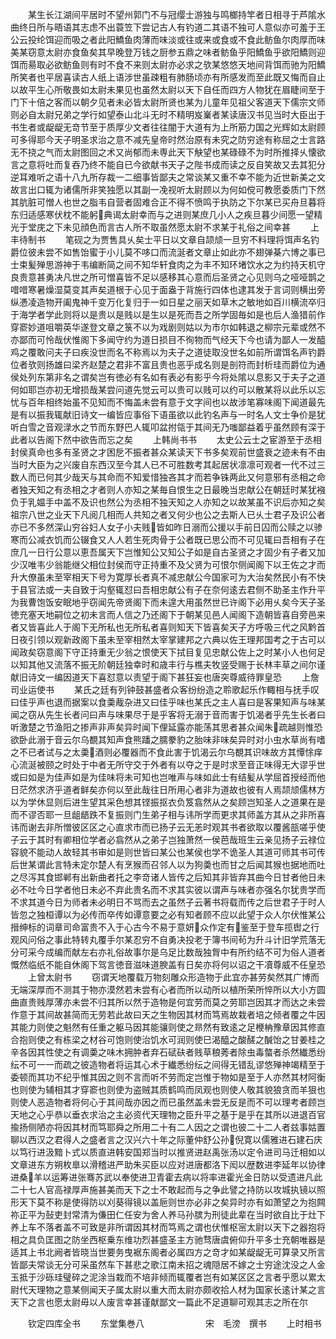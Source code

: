 <!-- { "loadSidebar": true } -->
　　某生长江湖间平居时不望州郭门不与冠缨士游独与鸣榔持竿者日相寻于芦隂水曲终日所与晤语其志虑不出蓑笠下尝记古人有钓道二其语不独可人意似亦可羞于王公云投纶饵迎而吸之者此阳鱎鱼肉薄而味淡或往或来或食或不食此鲂鱼尔肉厚而味美某窃意太尉亦食鱼矣其早晚登万钱之厨参五鼎之味者鲂鱼乎阳鱎鱼乎欲阳鱎则迎饵而昜取必欲鲂鱼则有时不食不来则太尉亦必求之欤某悠悠天地间背饵而驰为阳鱎所笑者也平居喜读古人纸上语涉世虽疎粗有肺肠顷亦有所感发而至此既又悔而自止以故平生心所敬畏如太尉未果见也虽然太尉以天下自任而四方人物犹在眉睫间至于门下十倍之客而以朝夕见者未必皆太尉所贤也某为儿童年见祖父客道天下儒宗文师则必自太尉兄弟之学行如望泰山北斗无时不精明岌嶪者某读唐汉书见当时大臣出于书生者或龊龊无竒节至于质厚少文者往往闇于大道有为上所筋力国之光辉如太尉顾可多得耶今天子明圣求治之意不减先皇帝时然治原有未究之防穷途有称屈之士言路无不挠之气而太尉图回之术又尚郁而未専此天下觖望也某碌碌不为时所推择乆懐欲言之意将吐而复吞乃终不能自已今欲献书天子之陛书成而读之反自笑故又去其犯分逆耳难听之语十八九所存裁一二细事皆鄙夫之常谈某又重不幸不能为近世新美之文故言出口辄为诸儒所非笑独愿以其副一凂视听太尉顾以为何如傥可教愿委质门下然其肮脏可憎人也世之脂韦自营者固难合正不得不愤鸣于执防之下尔某已买舟旦暮将东归适感寒伏枕不能躬典谒太尉幸而与之进则某庶几小人之疾旦暮少间愿一望精光于堂庑之下未见顔色而言古人所不取虽然愿太尉不求某于礼俗之间幸甚
　　上丰待制书
　　笔砚之为贾售具乆矣士平日以文章自颉颃一旦穷不料理将饵声名钓爵位彼未尝不如售饴蜜于小儿莫不哆口而流涎者文章止如此亦不翅弹棊六博之事已士束髪殚思游神于韦编断简之间不知华轩食肉之为丰不知环堵饮水之为约持天机守良贵意甚勇决凡世之所可憎喜皆不足以感移其心意而后圣贤之心见则乌之哑哑鹊之唶唶寒暑燥湿莫变其声矣道根于心见于面盎于背施行四体也逮其发于言词则横出旁纵慿凌造物开阖鬼神千变万化复归于一如日星之丽天如草木之敏地如百川横流卒归于海学者学此则将以是贵以是贱以是生以是死而吾之所学固毎如是也后人渔猎前作穿窬妙道咀嚼英华遂登文章之箓不以为戏剧则姑以为市尔如韩退之柳宗元辈或然不亦鄙而可怜哉伏惟阁下多闻守约为道日损目不徇物而气经天下今也请为鄙人一发醯鸡之覆敢问夫子曰疾没世而名不称焉以为夫子之道徒取没世名如前所谓饵名声钓爵位者欤则扬雄曰梁齐赵楚之君非不富且贵也恶乎成名则是剖符而封析珪而爵位为通侯处列东第非名之谓矣岂有徳必有名如有表必有影乎今将处隂以息影又于夫子之道何如耶岂亦初无增损哉某尝问道先觉云可以贵可以贱可以约可以散某将以此乐以忘忧与百年相终始虽不见知而不悔盖未尝有意于文字间也以故涉笔寡味阁下闻道最先是有以振我辄献旧诗文一编皆应事俗下语虽欲以此钓名声与一时名人文士争价是犹听白雪之音观渌水之节而东野巴人辄叩盆拊瓴于其间无乃嗤鄙益着乎虽然顾有深于此者以告阁下然中欲告而忘之矣
　　上韩尚书书
　　太史公云士之宦游至于丞相封侯真命也多有圣贤之才困戹不振者甚众某读天下书多矣观前世盛衰之迹未有不由当时大臣为之兴废自东西汉至今其人已不可胜数考其起居状凛凛可观者一代不过三数人而已何其少哉天与其命而不知爱惜独吝其才而若争铢两此又何意邪有丞相之命者独天知之有丞相之才者则人亦知之某毎自恨生之日最晚当忠献公在朝廷时某犹襁负于乳媪手中盖不及识也然公为丞相不独天知之人亦知之以故某虽不识后亦知之矣祖宗八世之业天下凡阅几相而人共知之者又何少也公之去斯人已乆士君子及识公者亦已不多然深山穷谷妇人女子小夫贱皆如昨日溺而公援以手前日囚而公赎之以骖寒而公减衣饥而公辍食又人人若生死肉骨于公者既已思公而不可见辄曰吾相有子在庶几一日行公意以恵吾属天下岂惟知公又知公子如是自古圣贤之才固少有子者又加少汉唯韦少翁能继父相位封侯而守正持重不及父贤为可恨尔侧闻阁下以王佐之才而升大僚虽未至宰相天下号为寛厚长者真不减忠献公今国家可为大治矣然民小有不快于县官法或一夫自致于沟壑辄怼曰吾相忠献公有子在奈何逺去君侧不助圣主作升平为我曹饱饭安眠地乎窃闻先帝贤阁下而未遑大用虽然世已许阁下必用乆矣今天子圣徳充塞天地嗣位之初未言而人信之乃还阁下于朝某见邑人闻阁下造朝皆喜自旁邑来者又皆喜此人于阁下无所私也无所私者喜则知天下皆喜矣天子方呼吸三代之风黔首日夜引领以观新政阁下虽未至宰相然太宰掌建邦之六典以佐王理邦国考之于古可以闻政矣窃意阁下守正持重无少翁之恨使天下拭目复见忠献公佐上之时某小人也何足以知其他又流落不振无阶朝廷独幸时和歳丰行与樵夫牧竖受赐于长林丰草之间尔谨献旧诗文一编因道天下喜怼意以责望于阁下甚狂妄也唐突尊威待罪皇恐
　　上詹司业运使书
　　某氏之廷有列钟鼓甚盛者众客纷纷造之聆歌起乐作輙相与抚手叹曰佳乎声也退而据案以食羮胾杂进又曰佳乎味也某氏之主人喜曰是客果知声与味某闻之窃从先生长者问曰声与味果尽于是乎客将无溺于音而害于饥渴者乎先生长者曰听激楚之节渔阳之掺声非声矣异时闻下俚延露亦能荡其思者甚众闻朱疏越则惟恐欲卧此溺于音云尔乌覩其知声食熊蹯之臑豢豹之胎味非味矣异时对小虫水草尚有嗜之不已者试与之太羮酒则必覆器而不食此害于饥渴云尔乌覩其识味故方其憛悇痒心流涎被颐之时处于中者无所守交于外者有以夺之于是时求至音正味得无大谬乎世或曰如是为佳声如是为佳味将未可知也岂唯声与味如此士有结髪从学屈首授经而他日茫然求济乎道者鲜矣亦何以至此哉往日所用心者非为道故也彼有人焉颉颃儒林方以为学休显则后进生望其采色想其铿振抠衣负笈翕然从之矣顾岂知圣人之道果在是而不谬否耶一旦龃龉跌不复振则门生弟子相与讳所学而更求其师盖方其从之非所喜讳而谢去非所憎彼区区之心直求市而已扬子云无恙时观其书者欲取以覆酱瓿嗟乎使子云于其时有卿相位学者必翕然从之弟子岂独萧然一侯芭哉班生云亲见扬子云禄位容貌不能动人故轻其书审如是则世皆曰某公也某侯也学不诡圣人其道可师其书可传后世某谓此言特未定尔楚人有烹猴而召邻人以为狗羮也而甘之后闻其猴也据地而吐之尽泻其食邯郸有出新曲者托之李竒诸人皆传之后知其非皆弃其曲今日甘者他日未必不吐今日学者他日未必不弃此贵名而不求其实彼以谓声与味者亦强名尔犹贵学而不求其道今日为师者未必明日不骂而去之虽然子云著书将载而传之后世君子于时人皆忽之独桓谭以为必传而卒传如谭意要之必有知者顾不应以此望于众人尔伏惟某公搢绅标的词章司命富贵不入于心古今不易于意妍众作定有鉴至于登车揽辔之行观风问俗之事此特转丸覆手尔某忍穷不自勇决投老于簿书间茍为升斗计旧学荒落无分可采今成编而献左右亦礼俗故事尔是乌足比数哉独胷中有所约结不可为俗人道者慨然临纸不能自休阁下驾言徳音滋味道腴盖有日矣亦将何以诏之干凟尊威不任皇恐
　　上曾太尉书
　　窃谓天地覆载万物刻雕众形造物于此宜亦甚劳矣然其广博而无端深厚而不测其于物亦漠然若未尝有心者而所以动所以植所荣所悴所以大小方圆曲直贵贱厚薄亦未尝不归其所以然于造物是何宜劳而莫之劳耶岂因其才而达之未尝作意于其间故甚简而无劳若此故曰天之生物因其材而笃焉故栽者培之倾者覆之牛因其能力则使之魁然有任重之躯马因其能骧则使之昻然有致逺之足楩柟豫章因其修直合抱则使之有栋梁之材谷可饱则使治饥水可润则使巳渴醯之酸醝之醎饴之甘姜桂之辛各因其性使之有调羮之味木拥肿者弃石碔砆者贱草稂莠者除虫毒螫者杀然纎悉纷纭不可一一而疏之彼造物者将运其心术于纎悉纷纭之间得无错乱谬悠殚神竭精至于委顿而其功不纪乎惟其因之则不言而听不劳而定岂惟于物如是至于人亦然其材阿衡也则使为辅相其才穿窬也则使为盗贼其质鹤鸣而凤观也则使人敬其貌狼贪而羊狠也则使人恶造物者将何心于其间哉亦因之而已虽然盖未尝无反是而不可以理考者顾岂天地之心乎恭以垂衣求治之主必资代天理物之臣升平之基于是乎在其所以进退百官揄扬侧陋亦将因其材而笃耶舜之所用二十有二人因之之谓也彼二十二人者兹事姑置聊以西汉之君得人之盛者言之汉兴六十年之际董仲舒公孙倪寛以儒雅进石建石庆以笃行进汲黯卜式以质直进韩安国郑当时以推贤进赵禹张汤以定令进司马迁相如以文章进东方朔枚臯以滑稽进严助朱买臣以应对进唐都洛下闳以歴数进李延年以协律进桑羊以运筹进张骞苏武以奉使进卫青霍去病以将率进霍光金日防以受遗进凡此二十七人官高禄厚声施甚美而天下之士不敢起而与之争此譬之持防以攻城执镜以照形天下莫不称是使得防以刈葵得镜以盖巵则世亦必非之矣异时亦有如萧望之为抱闗祢正平为鼔吏封常清为傔田仁任安为舍人养马孙膑为刑徒此辈在当时欲自比于灶下养上车不落者盖不可致是非所谓因其材而笃焉之谓也伏惟枢宻太尉以天下之器抱将相之具负匡图之防坐西枢乗东维功烈甚盛圣主方驰骛唐虞俯仰升平多士充朝唯器是适其上书北阙者皆晓当世要务曳裾东阁者必属四方之竒才如某龊龊无可算录又所言皆鄙夫常谈无分可采虽然车下甚悲之歌江南未招之魂隠居不嫁之士穷途沈没之人金玉抵于沙砾珪璧碎之泥涂当栽而不培非倾而辄覆者岂有如某区区之言者乎愿以累太尉代天理物之意某侧闻天子属太尉以重大而太尉亦颇收拾人材为国家长逺计某之言天下之言也愿太尉毋以人废言幸甚谨献鄙文一篇此不足道聊可观其志之所在尔








　　钦定四库全书
　　东堂集巻八　　　　　　　宋　毛滂　撰书
　　上时相书
